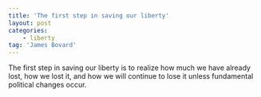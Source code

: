 ```yaml
---
title: 'The first step in saving our liberty'
layout: post
categories:
    - liberty
tag: 'James Bovard'
---
```


The first step in saving our liberty is to realize how much we have already lost, how we lost it, and how we will continue to lose it unless fundamental political changes occur.